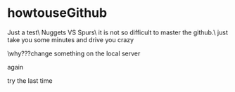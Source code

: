 # howtouseGithub
Just a test\\
Nuggets VS Spurs\\
it is not so difficult to master the github.\\
just take you some minutes and drive you crazy

\\why???change something on the local server

again

try the last time
